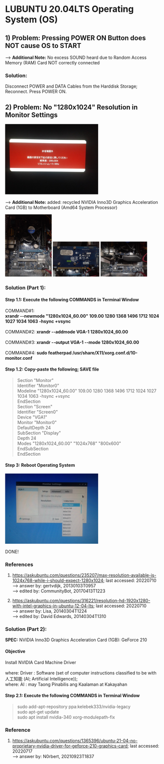 # LUBUNTU 20.04LTS Operating System (OS)
## 1) Problem: Pressing POWER ON Button does NOT cause OS to START
--> <b>Additional Note:</b> No excess SOUND heard due to Random Access Memory (RAM) Card NOT correctly connected<br/> 

### Solution: 
Disconnect POWER and DATA Cables from the Harddisk Storage; Reconnect. Press POWER ON.

## 2) Problem: No "1280x1024" Resolution in Monitor Settings

<img src="https://github.com/usbong/ITAMS/blob/main/Notes/res/computerMonitorResolution1280x1024Notification20220710T1257.jpg" width="60%">

--> <b>Additional Note:</b> added: recycled NVIDIA Inno3D Graphics Acceleration Card (1GB) to Motherboard (Amd64 System Processor)

<img src="https://github.com/usbong/ITAMS/blob/main/Notes/res/am64CPUMotherboard20220710T1332.jpg" width="30%">

<img src="https://github.com/usbong/ITAMS/blob/main/Notes/res/NVIDAInno3DAcceCard20220710T1333.jpg" width="30%">

<img src="https://github.com/usbong/ITAMS/blob/main/Notes/res/NVIDAInno3DAcceCardInsertedToMotherboard20220710T1337.jpg" width="30%">


### Solution (Part 1): 

#### Step 1.1: Execute the following COMMANDS in Terminal Window
COMMAND#1:<br/> 
<b>xrandr --newmode "1280x1024_60.00"  109.00 1280 1368 1496 1712  1024 1027 1034 1063 -hsync +vsync</b> <br/>
<br/>
COMMAND#2: <b>xrandr --addmode VGA-1 1280x1024_60.00 </b><br/> 
<br/>
COMMAND#3: <b>xrandr --output VGA-1 --mode 1280x1024_60.00 </b><br/> 
<br/>
COMMAND#4: <b>sudo featherpad /usr/share/X11/xorg.conf.d/10-monitor.conf</b><br/> 

#### Step 1.2: <b>Copy-paste the following; SAVE file</b>

> Section "Monitor"<br/> 
> Identifier "Monitor0"<br/> 
>  Modeline "1280x1024_60.00"  109.00  1280 1368 1496 1712  1024 1027 1034 1063 -hsync +vsync<br/> 
> EndSection<br/> 
> Section "Screen"<br/> 
>  Identifier "Screen0"<br/> 
>  Device "VGA1"<br/> 
>  Monitor "Monitor0"<br/> 
>  DefaultDepth 24<br/> 
>  SubSection "Display"<br/> 
>    Depth 24<br/> 
>    Modes "1280x1024_60.00" "1024x768" "800x600"<br/> 
>  EndSubSection<br/> 
> EndSection

#### Step 3: <b>Reboot Operating System</b>

<img src="https://github.com/usbong/ITAMS/blob/main/Notes/res/computerMonitorResolutionSettingInLinuxUbuntuSoftwareOK20220710T1354.jpg" width="60%">

DONE!

### References
1) https://askubuntu.com/questions/235207/max-resolution-available-is-1024x768-while-i-should-expect-1280x1024; last accessed: 20220710<br/>
--> answer by: gertvdijk, 20130103T0957<br/>
--> edited by: CommunityBot, 20170413T1223<br/>

2) https://askubuntu.com/questions/316221/resolution-hd-1920x1280-with-intel-graphics-in-ubuntu-12-04-lts; last accessed: 20220710<br/>
--> answer by: Lisa, 20140304T1224<br/>
--> edited by: David Edwards, 20140304T1310<br/>

### Solution (Part 2): 

<b>SPEC:</b> NVIDIA Inno3D Graphics Acceleration Card (1GB): GeForce  210

#### Objective
Install NVIDIA Card Machine Driver<br/>
<br/>
where: Driver : Software (set of computer instructions classified to be with 人工知能 (AI; Artificial Intelligence));<br/>
where: AI :  may Taong Pinabilis ang Kaalaman at Kakayahan

#### Step 2.1: Execute the following COMMANDS in Terminal Window

> sudo add-apt-repository ppa:kelebek333/nvidia-legacy<br/>
> sudo apt-get update<br/>
> sudo apt install nvidia-340 xorg-modulepath-fix 

### Reference
1) https://askubuntu.com/questions/1365396/ubuntu-21-04-no-proprietary-nvidia-driver-for-geforce-210-graphics-card; last accessed: 20220717<br/>
--> answer by: N0rbert, 20210923T1837
